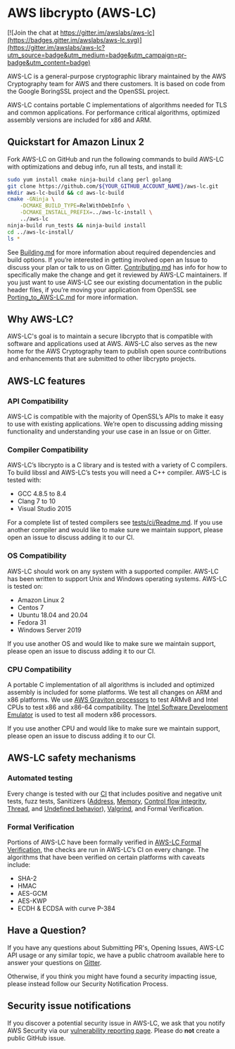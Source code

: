 # AWS libcrypto (AWS-LC)

[![Join the chat at https://gitter.im/awslabs/aws-lc](https://badges.gitter.im/awslabs/aws-lc.svg)](https://gitter.im/awslabs/aws-lc?utm_source=badge&utm_medium=badge&utm_campaign=pr-badge&utm_content=badge)

AWS-LC is a general-purpose cryptographic library maintained by the AWS Cryptography
team for AWS and there customers. It іs based on code from the Google BoringSSL project
and the OpenSSL project.

AWS-LC contains portable C implementations of algorithms needed for TLS and common
applications. For performance critical algorithms, optimized assembly versions are
included for x86 and ARM.

## Quickstart for Amazon Linux 2
Fork AWS-LC on GitHub and run the following commands to build AWS-LC with optimizations
and debug info, run all tests, and install it:
```bash
sudo yum install cmake ninja-build clang perl golang
git clone https://github.com/${YOUR_GITHUB_ACCOUNT_NAME}/aws-lc.git
mkdir aws-lc-build && cd aws-lc-build
cmake -GNinja \
    -DCMAKE_BUILD_TYPE=RelWithDebInfo \
    -DCMAKE_INSTALL_PREFIX=../aws-lc-install \
    ../aws-lc
ninja-build run_tests && ninja-build install
cd ../aws-lc-install/
ls *
```
See [Building.md](https://github.com/awslabs/aws-lc/blob/main/BUILDING.md) for more
information about required dependencies and build options. If you’re interested in
getting involved open an Issue to discuss your plan or talk to us on Gitter.
[Contributing.md](https://github.com/awslabs/aws-lc/blob/main/CONTRIBUTING.md) has
info for how to specifically make the change and get it reviewed by AWS-LC maintainers.
If you just want to use AWS-LC see our existing documentation in the public header
files, if you’re moving your application from OpenSSL see
[Porting_to_AWS-LC.md](https://github.com/awslabs/aws-lc/blob/main/PORTING_TO_AWSLC.md)
for more information.

## Why AWS-LC?

AWS-LC's goal is to maintain a secure libcrypto that is compatible with software and
applications used at AWS. AWS-LC also serves as the new home for the AWS Cryptography
team to publish open source contributions and enhancements that are submitted to
other libcrypto projects.

## AWS-LC features
### API Compatibility
AWS-LC is compatible with the majority of OpenSSL’s APIs to make it easy to use with
existing applications. We’re open to discussing adding missing functionality and
understanding your use case in an Issue or on Gitter.

### Compiler Compatibility
AWS-LC’s libcrypto is a C library and is tested with a variety of C compilers. To
build libssl and AWS-LC’s tests you will need a C++ compiler. AWS-LC is tested with:

* GCC 4.8.5 to 8.4
* Clang 7 to 10
* Visual Studio 2015

For a complete list of tested compilers see
[tests/ci/Readme.md](https://github.com/awslabs/aws-lc/blob/main/tests/ci/README.md).
If you use another compiler and would like to make sure we maintain support, please
open an issue to discuss adding it to our CI.

### OS Compatibility

AWS-LC should work on any system with a supported compiler. AWS-LC has been written to
support Unix and Windows operating systems. AWS-LC is tested on:
* Amazon Linux 2
* Centos 7
* Ubuntu 18.04 and 20.04
* Fedora 31
* Windows Server 2019

If you use another OS and would like to make sure we maintain support, please open an
issue to discuss adding it to our CI.

### CPU Compatibility

A portable C implementation of all algorithms is included and optimized assembly is
included for some platforms. We test all changes on ARM and x86 platforms. We use
[AWS Graviton processors](https://aws.amazon.com/ec2/graviton/) to test ARMv8 and
Intel CPUs to test x86 and x86-64 compatibility. The
[Intel Software Development Emulator](https://software.intel.com/content/www/us/en/develop/articles/intel-software-development-emulator.html)
is used to test all modern x86 processors.

If you use another CPU and would like to make sure we maintain support, please open an
issue to discuss adding it to our CI.

## AWS-LC safety mechanisms

### Automated testing

Every change is tested with our
[CI](https://github.com/awslabs/aws-lc/blob/main/tests/ci/README.md) that includes
positive and negative unit tests, fuzz tests, Sanitizers
([Address](https://clang.llvm.org/docs/AddressSanitizer.html),
[Memory](https://clang.llvm.org/docs/MemorySanitizer.html),
[Control flow integrity](https://clang.llvm.org/docs/ControlFlowIntegrity.html),
[Thread](https://clang.llvm.org/docs/ThreadSanitizer.html), and
[Undefined behavior](https://clang.llvm.org/docs/UndefinedBehaviorSanitizer.html)),
[Valgrind](https://valgrind.org/), and Formal Verification.

### Formal Verification

Portions of AWS-LC have been formally verified in
[AWS-LC Formal Verification](https://github.com/awslabs/aws-lc-verification),
the checks are run in AWS-LC’s CI on every change. The algorithms that have been
verified on certain platforms with caveats include:
* SHA-2
* HMAC
* AES-GCM
* AES-KWP
* ECDH & ECDSA with curve P-384

## Have a Question?

If you have any questions about Submitting PR's, Opening Issues, AWS-LC API usage or
any similar topic, we have a public chatroom available here to answer your questions
on [Gitter](https://gitter.im/awslabs/aws-lc).

Otherwise, if you think you might have found a security impacting issue, please instead
follow our Security Notification Process.

## Security issue notifications

If you discover a potential security issue in AWS-LC, we ask that you notify AWS
Security via our
[vulnerability reporting page](https://aws.amazon.com/security/vulnerability-reporting/).
Please do **not** create a public GitHub issue.

